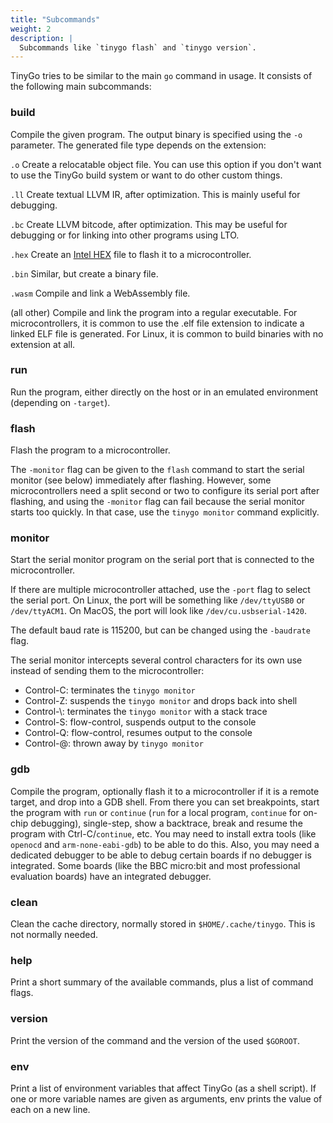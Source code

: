 ```yaml
---
title: "Subcommands"
weight: 2
description: |
  Subcommands like `tinygo flash` and `tinygo version`.
---
```


TinyGo tries to be similar to the main `go` command in usage. It consists of the following main subcommands:

### build
Compile the given program. The output binary is specified using the ``-o``
parameter. The generated file type depends on the extension:

`.o`
Create a relocatable object file. You can use this option if you don't want to use the TinyGo build system or want to do other custom things.

`.ll`
Create textual LLVM IR, after optimization. This is mainly useful for debugging.

`.bc`
Create LLVM bitcode, after optimization. This may be useful for debugging or for linking into other programs using LTO.

`.hex`
Create an [Intel HEX](https://en.wikipedia.org/wiki/Intel_HEX) file to flash it to a microcontroller.

`.bin`
Similar, but create a binary file.

`.wasm`
Compile and link a WebAssembly file.

(all other)
Compile and link the program into a regular executable. For microcontrollers, it is common to use the .elf file extension to indicate a linked ELF file is generated. For Linux, it is common to build binaries with no extension at all.

### run
Run the program, either directly on the host or in an emulated environment (depending on `-target`).

### flash
Flash the program to a microcontroller.

The `-monitor` flag can be given to the `flash` command to start the serial
monitor (see below) immediately after flashing. However, some microcontrollers
need a split second or two to configure its serial port after flashing, and
using the `-monitor` flag can fail because the serial monitor starts too
quickly. In that case, use the `tinygo monitor` command explicitly.

### monitor
Start the serial monitor program on the serial port that is connected to the
microcontroller.

If there are multiple microcontroller attached, use the `-port` flag to select
the serial port. On Linux, the port will be something like `/dev/ttyUSB0` or
`/dev/ttyACM1`. On MacOS, the port will look like `/dev/cu.usbserial-1420`.

The default baud rate is 115200, but can be changed using the `-baudrate` flag.

The serial monitor intercepts several control characters for its own use instead
of sending them to the microcontroller:

* Control-C: terminates the `tinygo monitor`
* Control-Z: suspends the `tinygo monitor` and drops back into shell
* Control-\\: terminates the `tinygo monitor` with a stack trace
* Control-S: flow-control, suspends output to the console
* Control-Q: flow-control, resumes output to the console
* Control-@: thrown away by `tinygo monitor`

### gdb
Compile the program, optionally flash it to a microcontroller if it is a remote target, and drop into a GDB shell. From there you can set breakpoints, start the program with `run` or `continue` (`run` for a local program, `continue` for on-chip debugging), single-step, show a backtrace, break and resume the program with Ctrl-C/`continue`, etc. You may need to install extra tools (like `openocd` and `arm-none-eabi-gdb`) to be able to do this. Also, you may need a dedicated debugger to be able to debug certain boards if no debugger is integrated. Some boards (like the BBC micro:bit and most professional evaluation boards) have an integrated debugger.

### clean
Clean the cache directory, normally stored in `$HOME/.cache/tinygo`. This is not normally needed.

### help
Print a short summary of the available commands, plus a list of command flags.

### version
Print the version of the command and the version of the used `$GOROOT`.

### env
Print a list of environment variables that affect TinyGo (as a shell script). If one or more variable names are given as arguments, env prints the value of each on a new line.
